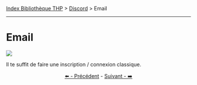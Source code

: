 [Index Bibliothèque THP](https://github.com/TheHackingProject/bibliotheque-THP/wiki) > [Discord](https://github.com/TheHackingProject/bibliotheque-THP/wiki/sommaire_discord) > Email

___

# Email

![](https://i.imgur.com/92MIy25.png)

Il te suffit de faire une inscription / connexion classique. 


<div align="center">

[⬅️ - Précédent](https://github.com/TheHackingProject/bibliotheque-THP/wiki/invitation_sur_le_discord) - [Suivant - ➡️](https://github.com/TheHackingProject/bibliotheque-THP/wiki/connexion)

</div>